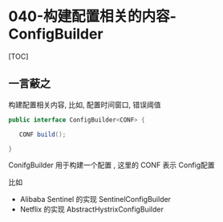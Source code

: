 # 040-构建配置相关的内容-ConfigBuilder

[TOC]

## 一言蔽之

构建配置相关内容, 比如, 配置时间窗口, 错误阈值

```java
public interface ConfigBuilder<CONF> {

   CONF build();

}
```

ConifgBuilder 用于构建一个配置 , 这里的 CONF 表示 Config配置

比如

- Alibaba Sentinel 的实现 SentinelConfigBuilder
- Netflix 的实现 AbstractHystrixConfigBuilder